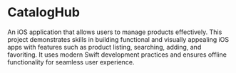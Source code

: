 # CatalogHub
An iOS application that allows users to manage products effectively. This project demonstrates skills in building functional and visually appealing iOS apps with features such as product listing, searching, adding, and favoriting. It uses modern Swift development practices and ensures offline functionality for seamless user experience.
